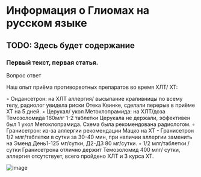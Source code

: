 # Информация о Глиомах на русском языке

## TODO: Здесь будет содержание
### Первый текст, первая статья. 
Вопрос ответ

Наш опыт приёма противорвотных препаратов во время ХЛТ/ ХТ: 

 ◦ Ондансетрон: на ХЛТ аллергия/ высыпание крапивницы по всему телу, радиолог увидела риски Отека Квинке, сделали перерыв в приёме ХТ на 5 дней.
 ◦ Церукал/ укол Метоклопрамида: на ХЛТ/доза Темозоломида 160млг 1-2 таблетки Церукала не держали, эффективен был 1 укол Метоклопрамида. Схема была рекомендована радиологом.
 ◦ Гранисетрон: из-за аллергии рекомендации Мацко на ХТ - Гранисетрон 1/2 млг/таблетки в сутки за 30-40 мин, при наличии аллергии заменить на Эменд День1-125 мг/сутки, Д2-Д3 80 мг/сутки.
 ◦ 1/2 млг/таблетки / сутки Гранисетрона отлично держит Темозоломид 400 млг/ сутки, аллергия отсутствует, всего пройдено ХЛТ и 3 курса ХТ.

![image](https://github.com/gliomalife/gliomalife.github.io/assets/5295986/280d107c-b1a7-4a6d-bab1-da4f1edd1d86)
